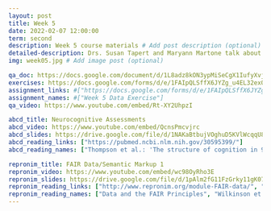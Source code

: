 ```yaml
---
layout: post
title: Week 5
date: 2022-02-07 12:00:00
term: second
description: Week 5 course materials # Add post description (optional)
detailed-description: Drs. Susan Tapert and Maryann Martone talk about ABCD neurocognitive assessments, FAIR Data, and Semantic Markup 1.
img: week05.jpg # Add image post (optional)

qa_doc: https://docs.google.com/document/d/1L8adz8kON3ypMiSeCgX1IufyXvj446kcYUC_mALj_yY/edit?usp=sharing
exercises: https://docs.google.com/forms/d/e/1FAIpQLSffX6JYZg_u4EL32exQpSYJRffjBTJDg01zNHhyG3xaOUs2fQ/viewform?usp=sf_link
assignment_links: #["https://docs.google.com/forms/d/e/1FAIpQLSffX6JYZg_u4EL32exQpSYJRffjBTJDg01zNHhyG3xaOUs2fQ/viewform?usp=sf_link"]
assignment_names: #["Week 5 Data Exercise"]
qa_video: https://www.youtube.com/embed/Rt-XY2UhpzI

abcd_title: Neurocognitive Assessments
abcd_video: https://www.youtube.com/embed/QcnsPmcvjrc
abcd_slides: https://drive.google.com/file/d/1NAKaBtbujVOghuD5KVlWcqqU89FSHjj9/view?usp=sharing
abcd_reading_links: ["https://pubmed.ncbi.nlm.nih.gov/30595399/"]
abcd_reading_names: ["Thompson et al.: 'The structure of cognition in 9 and 10 year-old children and associations with problem behaviors: Findings from the ABCD study's baseline neurocognitive battery'"]

repronim_title: FAIR Data/Semantic Markup 1
repronim_video: https://www.youtube.com/embed/wc98OyRho3E
repronim_slides: https://drive.google.com/file/d/1pAlm2fG11FzGrky11gK07BybwMe3E0PN/view?usp=sharing
repronim_reading_links: ["http://www.repronim.org/module-FAIR-data/", "https://www.nature.com/articles/sdata201618"]
repronim_reading_names: ["Data and the FAIR Principles", "Wilkinson et al.: 'The FAIR Guiding Principles for scientific data management and stewardship'"]
---
```

